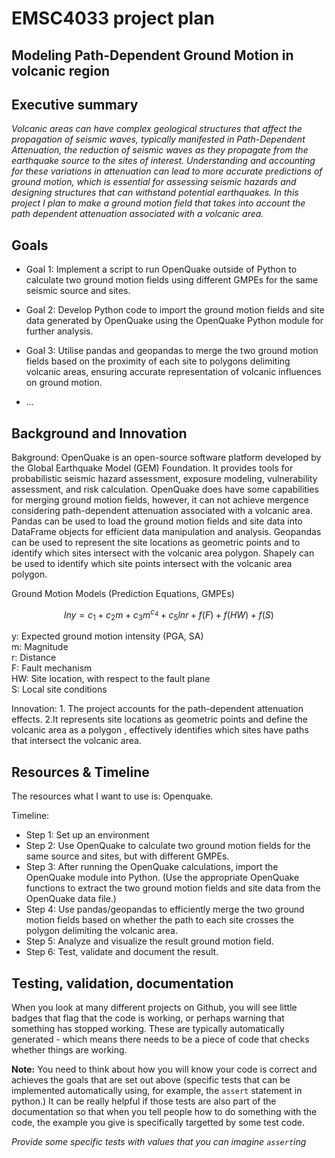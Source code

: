 # EMSC4033 project plan

## Modeling Path-Dependent Ground Motion in volcanic region

## Executive summary
_Volcanic areas can have complex geological structures that affect the propagation of seismic waves, typically manifested in Path-Dependent Attenuation, the reduction of seismic waves as they propagate from the earthquake source to the sites of interest.
Understanding and accounting for these variations in attenuation can lead to more accurate predictions of ground motion, which is essential for assessing seismic hazards and designing structures that can withstand potential earthquakes.
In this project I plan to  make a ground motion field that takes into account the  path dependent attenuation associated with a volcanic area._

## Goals

- Goal 1: Implement a script to run OpenQuake outside of Python to calculate two ground motion fields using different GMPEs for the same seismic source and sites.

- Goal 2: Develop Python code to import the ground motion fields and site data generated by OpenQuake using the OpenQuake Python module for further analysis.

- Goal 3: Utilise pandas and geopandas to merge the two ground motion fields based on the proximity of each site to polygons delimiting volcanic areas, ensuring accurate representation of volcanic influences on ground motion.

- ...

## Background and Innovation  

Bakground: OpenQuake is an open-source software platform developed by the Global Earthquake Model (GEM) Foundation. It provides tools for probabilistic seismic hazard assessment, exposure modeling, vulnerability assessment, and risk calculation. OpenQuake does have some capabilities for merging ground motion fields, however, it can not achieve mergence considering path-dependent attenuation associated with a volcanic area. Pandas can be used to load the ground motion fields and site data into DataFrame objects for efficient data manipulation and analysis. Geopandas can be used to represent the site locations as geometric points and to identify which sites intersect with the volcanic area polygon. Shapely can be used to identify which site points intersect with the volcanic area polygon.

Ground Motion Models (Prediction Equations, GMPEs)

$$ln y = c_1 + c_2m + c_3m^{c_4} + c_5 ln r + f(F) + f(HW) + f(S)$$

y: Expected ground motion intensity (PGA, SA)  
m: Magnitude  
r: Distance  
F: Fault mechanism  
HW: Site location, with respect to the fault plane  
S: Local site conditions

Innovation: 1. The project accounts for the path-dependent attenuation effects. 2.It represents site locations as geometric points and define the volcanic area as a polygon , effectively identifies which sites have paths that intersect the volcanic area.

## Resources & Timeline

The resources what I want to use is: Openquake.

Timeline:
- Step 1: Set up an environment
- Step 2: Use OpenQuake to calculate two ground motion fields for the same source and sites, but with different GMPEs.
- Step 3: After running the OpenQuake calculations, import the OpenQuake module into Python. (Use the appropriate OpenQuake functions to extract the two ground motion fields and site data from the OpenQuake data file.)
- Step 4: Use pandas/geopandas to efficiently merge the two ground motion fields based on whether the path to each site crosses the polygon delimiting the volcanic area.
- Step 5: Analyze and visualize the result ground motion field.
- Step 6: Test, validate and document the result. 

## Testing, validation, documentation

When you look at many different projects on Github, you will see little badges that flag that the code is working, or perhaps warning that something
has stopped working. These are typically automatically generated - which means there needs to be a piece of code that checks whether things are working.


**Note:** You need to think about how you will know your code is correct and achieves 
the goals that are set out above (specific tests that can be implemented automatically using, 
for example, the `assert` statement in python.)  It can be really helpful if those tests are also 
part of the documentation so that when you tell people how to do something with the code, 
the example you give is specifically targetted by some test code.

_Provide some specific tests with values that you can imagine `assert`ing_
